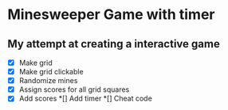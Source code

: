 # Minesweeper Game with timer
## My attempt at creating a interactive game 
*[X] Make grid
*[X] Make grid clickable 
*[X] Randomize mines
*[X] Assign scores for all grid squares
*[X] Add scores
*[] Add timer
*[] Cheat code
